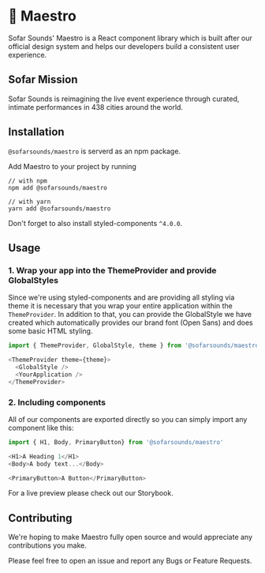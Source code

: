 # 🎻 Maestro

Sofar Sounds' Maestro is a React component library which is built after our official design system
and helps our developers build a consistent user experience.

## Sofar Mission

Sofar Sounds is reimagining the live event experience through curated, intimate performances in 438 cities around the world.

## Installation

`@sofarsounds/maestro` is serverd as an npm package.

Add Maestro to your project by running
```
// with npm
npm add @sofarsounds/maestro

// with yarn
yarn add @sofarsounds/maestro
```

Don't forget to also install styled-components `^4.0.0`.

## Usage

### 1. Wrap your app into the ThemeProvider and provide GlobalStyles

Since we're using styled-components and are providing all styling via theme it is necessary
that you wrap your entire application within the `ThemeProvider`. In addition to that, you can
provide the GlobalStyle we have created which automatically provides our brand font (Open Sans)
and does some basic HTML styling.

```js
import { ThemeProvider, GlobalStyle, theme } from '@sofarsounds/maestro'

<ThemeProvider theme={theme}>
  <GlobalStyle />
  <YourApplication />
</ThemeProvider>
```

### 2. Including components

All of our components are exported directly so you can simply import any component like this:

```js
import { H1, Body, PrimaryButton} from '@sofarsounds/maestro'

<H1>A Heading 1</H1>
<Body>A body text...</Body>

<PrimaryButton>A Button</PrimaryButton>
```

For a live preview please check out our Storybook.

## Contributing

We're hoping to make Maestro fully open source and would appreciate any contributions you make.

Please feel free to open an issue and report any Bugs or Feature Requests.
